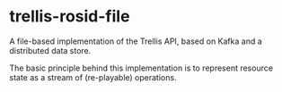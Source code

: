 # trellis-rosid-file

A file-based implementation of the Trellis API, based on Kafka and a distributed data store.

The basic principle behind this implementation is to represent resource state as a stream of (re-playable) operations.

